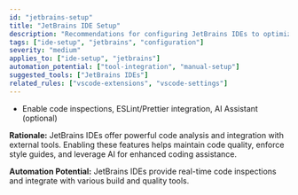 ```yaml
---
id: "jetbrains-setup"
title: "JetBrains IDE Setup"
description: "Recommendations for configuring JetBrains IDEs to optimize developer workflow and enforce coding standards."
tags: ["ide-setup", "jetbrains", "configuration"]
severity: "medium"
applies_to: ["ide-setup", "jetbrains"]
automation_potential: ["tool-integration", "manual-setup"]
suggested_tools: ["JetBrains IDEs"]
related_rules: ["vscode-extensions", "vscode-settings"]
---
```


- Enable code inspections, ESLint/Prettier integration, AI Assistant (optional)

**Rationale:** JetBrains IDEs offer powerful code analysis and integration with external tools. Enabling these features helps maintain code quality, enforce style guides, and leverage AI for enhanced coding assistance.

**Automation Potential:** JetBrains IDEs provide real-time code inspections and integrate with various build and quality tools.
